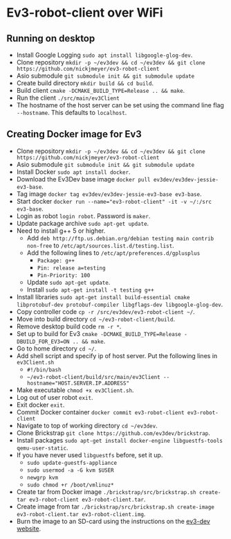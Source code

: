 # Ev3-robot-client over WiFi

## Running on desktop
- Install Google Logging `sudo apt install libgoogle-glog-dev`.
- Clone repository `mkdir -p ~/ev3dev && cd ~/ev3dev && git clone
  https://github.com/nickjmeyer/ev3-robot-client`
- Asio submodule `git submodule init && git submodule update`
- Create build directory `mkdir build && cd build`.
- Build client `cmake -DCMAKE_BUILD_TYPE=Release .. && make`.
- Run the client `./src/main/ev3Client`
- The hostname of the host server can be set using the command line
  flag `--hostname`.  This defaults to `localhost`.

## Creating Docker image for Ev3
- Clone repository `mkdir -p ~/ev3dev && cd ~/ev3dev && git clone
  https://github.com/nickjmeyer/ev3-robot-client`
- Asio submodule `git submodule init && git submodule update`
- Install Docker `sudo apt install docker`.
- Download the Ev3Dev base image `docker pull
  ev3dev/ev3dev-jessie-ev3-base`.
- Tag image `docker tag ev3dev/ev3dev-jessie-ev3-base ev3-base`.
- Start docker `docker run --name="ev3-robot-client" -it -v ~/:/src
  ev3-base`.
- Login as robot `login robot`. Password is `maker`.
- Update package archive `sudo apt-get update`.
- Need to install g++ 5 or higher.
  - Add `deb http://ftp.us.debian.org/debian testing main contrib
    non-free` to `/etc/apt/sources.list.d/testing.list`.
  - Add the following lines to `/etc/apt/preferences.d/gplusplus`
    - `Package: g++`
    - `Pin: release a=testing`
    - `Pin-Priority: 100`
  - Update `sudo apt-get update`.
  - Install `sudo apt-get install -t testing g++`
- Install libraries `sudo apt-get install build-essential cmake
  libprotobuf-dev protobuf-compiler libgflags-dev libgoogle-glog-dev`.
- Copy controller code `cp -r /src/ev3dev/ev3-robot-client ~/`.
- Move into build directory `cd ~/ev3-robot-client/build`.
- Remove desktop build code `rm -r *`.
- Set up to build for Ev3 `cmake -DCMAKE_BUILD_TYPE=Release
  -DBUILD_FOR_EV3=ON .. && make`.
- Go to home directory `cd ~/`.
- Add shell script and specify ip of host server.  Put the following lines in `ev3Client.sh`
  - `#!/bin/bash`
  - `~/ev3-robot-client/build/src/main/ev3Client --hostname="HOST.SERVER.IP.ADDRESS"`
- Make executable `chmod +x ev3Client.sh`.
- Log out of user robot `exit`.
- Exit docker `exit`.
- Commit Docker container `docker commit ev3-robot-client
  ev3-robot-client`
- Navigate to top of working directory `cd ~/ev3dev`.
- Clone Brickstrap `git clone
  https://github.com/ev3dev/brickstrap`.
- Install packages `sudo apt-get install docker-engine
  libguestfs-tools qemu-user-static`.
- If you have never used `libguestfs` before, set it up.
  - `sudo update-guestfs-appliance`
  - `sudo usermod -a -G kvm $USER`
  - `newgrp kvm`
  - `sudo chmod +r /boot/vmlinuz*`
- Create tar from Docker image `./brickstrap/src/brickstrap.sh create-tar
  ev3-robot-client ev3-robot-client.tar`.
- Create image from tar `./brickstrap/src/brickstrap.sh create-image
  ev3-robot-client.tar ev3-robot-client.img`.
- Burn the image to an SD-card using the instructions on
  the [ev3-dev website](http://www.ev3dev.org/docs/getting-started/).
